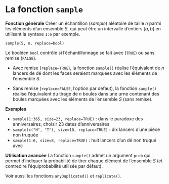 La fonction `sample`
================

**Fonction générale** Créer un échantillon (*sample*) aléatoire de
taille *n* parmi les éléments d’un ensemble *S*, qui peut être un
intervalle d’entiers \[*a*, *b*\] en utilisant la syntaxe `1:6` par
exemple.

    sample(S, n, replace=bool)

Le booléen `bool` contrôle si l’échantillonnage se fait avec (`TRUE`) ou
sans remise (`FALSE`).

-   Avec remise (`replace=TRUE`), la fonction `sample()` réalise
    l’équivalent de *n* lancers de dé dont les faces seraient marquées
    avec les éléments de l’ensemble *S*.

-   Sans remise (`replace=FALSE`, l’option par défaut), la fonction
    `sample()` réalise l’équivalent du tirage de *n* boules dans une
    urne contenant des boules marquées avec les éléments de l’ensemble
    *S* (sans remise).

**Exemples**

-   `sample(1:365, size=23, replace=TRUE)` : dans le paradoxe des
    anniversaires, choisir 23 dates d’anniversaires
-   `sample(c("H", "T"), size=10, replace=TRUE)` : dix lancers d’une
    pièce non truquée
-   `sample(1:6, size=8, replace=TRUE)` : huit lancers d’un dé non
    truqué avec

**Utilisation avancée** La fonction `sample()` admet un argument `prob`
qui permet d’indiquer la probabilité de tirer chaque élément de
l’ensemble *S* (et contredire l’équiprobabilité utilisée par défaut).

Voir aussi les fonctions `anyDuplicated()` et `replicate()`.
